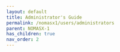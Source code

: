 ```yaml
---
layout: default
title: Administrator's Guide
permalink: /nomasx1/users/administrators
parent: NOMASX-1
has_children: true
nav_order: 2
---
```


